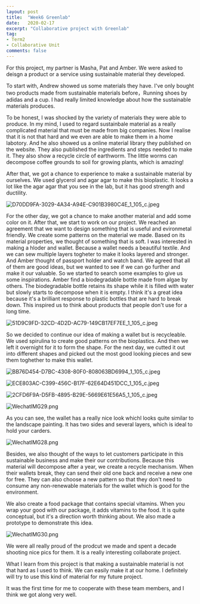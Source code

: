 ```yaml
---
layout: post
title:  "Week6 Greenlab"
date:   2020-02-17
excerpt: "Collaborative project with Greenlab"
tag:
- Term2
- Collaborative Unit
comments: false
---
```


For this project, my partner is Masha, Pat and Amber. We were asked to deisgn a product or a service using  sustainable material they developed.

To start with, Andrew showed us some materials they have. I've only bought two products made from sustainable materials before，Running shoes by adidas and a cup. I had really limited knowledge about how the sustainable materials produces. 

To be honest, I was shocked by the variety of materials they were able to produce. In my mind, I used to regard sustainbale material as a really complicated material that must be made from big companies. Now I realise that it is not that hard and we even are able to make them in a home labotory. And he also showed us a online material library they published on the website. They also published the ingredients and steps needed to make it. They also show a recycle circle of earthworm. The little worms can decompose coffee grounds to soil for growing plants, which is amazing!

After that, we got a chance to experience to make a sustainable material by ourselves. We used glycerol and agar agar to make this bioplastic. It looks a lot like the agar agar that you see in the lab, but it has good strength and ductility.

![D70DD9FA-3029-4A34-A94E-C901B3980C4E_1_105_c.jpeg](https://i.loli.net/2020/03/12/m2RUFebG8Et1N4V.jpg)

For the other day, we got a chance to make another material and add some color on it. After that, we start to work on our project. We reached an agreement that we want to design something that is useful and evironmetal friendly. We create some patterns on the material we made. Based on its material properties, we thought of something that is soft. I was interested in making a hloder and wallet. Because a wallet needs a  beautiful textile. And we can sew multiple layers togheter to make it looks layered and stronger. And Amber thought of passport holder and watch band. We agreed that all of them are good ideas, but we wanted to see if we can go further and make it our valuable. So we started to search some examples to give us some inspirations. Amber find a biodegradable bottle made from algae by others. The biodegradable bottle retains its shape while it is filled with water but slowly starts to decompose when it is empty. I think it's a great idea because it's a brilliant response to plastic bottles that are hard to break down. This inspired us to think about products that people don't use for a long time.

![51D9C9FD-32CD-4D2D-AC79-149CB17EF7EE_1_105_c.jpeg](https://i.loli.net/2020/03/12/zXHNeQ5Ldnbip19.jpg)

So we decided to continue our idea of making a wallet but is recycleable. We used spirulina to create good patterns on the bioplastics. And then we left it overnight for it to form the shape. For the next day, we cutted it out into different shapes and picked out the most good looking pieces and sew them toghether to make this wallet.

![BB76D454-D7BC-4308-80F0-808063BD6994_1_105_c.jpeg](https://i.loli.net/2020/03/12/vC9rqp3dNmPJeRc.jpg)

![ECE803AC-C399-456C-B17F-62E64D451DCC_1_105_c.jpeg](https://i.loli.net/2020/03/12/nHOIfVcs1DBP5RS.jpg)

![2CFD6F9A-D5FB-4895-B29E-5669E61E56A5_1_105_c.jpeg](https://i.loli.net/2020/03/12/arqOEN8x3WfPMis.jpg)

![WechatIMG29.png](https://i.loli.net/2020/03/12/2k39gyhtUPaOcCu.png)

As you can see, the wallet has a really nice look whichl looks quite similar to the landscape painting. It has two sides and several layers, which is ideal to hold your carders.

![WechatIMG28.png](https://i.loli.net/2020/03/12/v38bLA7fiKgMsoe.png)

Besides, we also thought of the ways to let customers participate in this sustainable business and make their our contributions. Because this material will decompose after a year, we create a recycle mechanism. When their wallets break, they can send their old one back and receive a new one for free. They can also choose a new pattern so that they don't need to consume any non-renewable materials for the wallet which is good for the environment.

We also create a food package that contains special vitamins. When you wrap your good with our package, it adds vitamins to the food. It is quite conceptual, but it's a direction worth thinking about. We also made a prototype to demonstrate this idea. 

![WechatIMG30.png](https://i.loli.net/2020/03/12/o4TqYCdKmjQyw23.png)

We were all really proud of the prodcut we made and spent a decade shooting nice pics for them. It is a really interesting collaborate project.

What I learn from this project is that making a sustainable material is not that hard as I used to think. We can easily make it at our home. I definitely will try to use this kind of material for my future project. 

It was the first time for me to cooperate with these team members, and I think we got along very well.